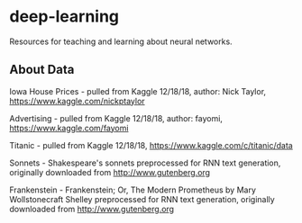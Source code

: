 # deep-learning
Resources for teaching and learning about neural networks.

## About Data
Iowa House Prices - pulled from Kaggle 12/18/18, author: Nick Taylor, https://www.kaggle.com/nickptaylor <br>

Advertising - pulled from Kaggle 12/18/18, author: fayomi, https://www.kaggle.com/fayomi <br>

Titanic - pulled from Kaggle 12/18/18, https://www.kaggle.com/c/titanic/data <br>

Sonnets - Shakespeare's sonnets preprocessed for RNN text generation, originally downloaded from http://www.gutenberg.org <br>

Frankenstein - Frankenstein; Or, The Modern Prometheus by Mary Wollstonecraft Shelley preprocessed for RNN text generation, originally downloaded from http://www.gutenberg.org <br>

